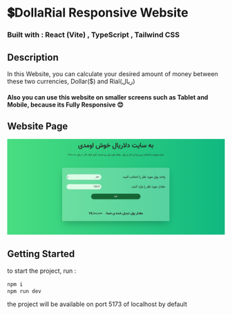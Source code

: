 # 💲DollaRial Responsive Website
### **Built with : React (Vite) , TypeScript , Tailwind CSS**
## Description
In this Website, you can calculate your desired amount of money between these two currencies, Dollar($) and Rial(ريال)
#### Also you can use this website on smaller screens such as Tablet and Mobile, because its **Fully Responsive** 😊

## Website Page
![DollaRial Website](public/DollaRial.PNG)

## Getting Started
to start the project, run :
```
npm i
npm run dev
```
the project will be available on port 5173 of localhost by default


